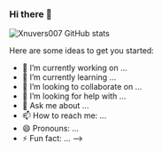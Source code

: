 ### Hi there 👋

![Xnuvers007 GitHub stats](https://github-readme-stats.vercel.app/api?username=xnuvers007&show_icons=true&theme=dark)

Here are some ideas to get you started:

- 🔭 I’m currently working on ...
- 🌱 I’m currently learning ...
- 👯 I’m looking to collaborate on ...
- 🤔 I’m looking for help with ...
- 💬 Ask me about ...
- 📫 How to reach me: ...
- 😄 Pronouns: ...
- ⚡ Fun fact: ...
-->

